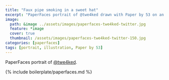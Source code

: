 ```yaml
---
title: "Faux pipe smoking in a sweet hat"
excerpt: "PaperFaces portrait of @twe4ked drawn with Paper by 53 on an iPad."
image: 
  path: &image ../assets/images/paperfaces-twe4ked-twitter.jpg 
  feature: *image
  cover: true
  thumbnail: /assets/images/paperfaces-twe4ked-twitter-150.jpg
categories: [paperfaces]
tags: [portrait, illustration, Paper by 53]
---
```


PaperFaces portrait of [@twe4ked](https://twitter.com/twe4ked).

{% include boilerplate/paperfaces.md %}

